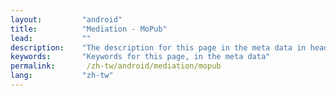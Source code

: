 ```yaml
---
layout:         "android"
title:          "Mediation - MoPub"
lead:           ""
description:    "The description for this page in the meta data in header."
keywords:       "Keywords for this page, in the meta data"
permalink:       /zh-tw/android/mediation/mopub
lang:           "zh-tw"
---
```

